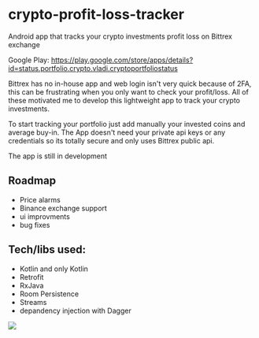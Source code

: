 # crypto-profit-loss-tracker
Android app that tracks your crypto investments profit loss on Bittrex exchange

Google Play: https://play.google.com/store/apps/details?id=status.portfolio.crypto.vladi.cryptoportfoliostatus

Bittrex has no in-house app and web login isn't very quick because of 2FA, this can be frustrating when you only want to check your profit/loss. All of these motivated me to develop this lightweight app to track your crypto investments.

To start tracking your portfolio just add manually your invested coins and average buy-in. The App doesn't need your private api keys or any credentials so its totally secure and only uses Bittrex public api.

The app is still in development

Roadmap
-------
- Price alarms
- Binance exchange support
- ui improvments
- bug fixes

Tech/libs used:
---------------
- Kotlin and only Kotlin
- Retrofit
- RxJava
- Room Persistence
- Streams
- depandency injection with Dagger

![](https://media.giphy.com/media/l1JoiSUeKtgZ4iMnu/giphy.gif)
